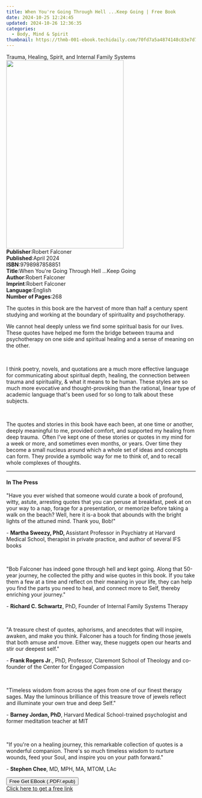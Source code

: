 ```yaml
---
title: When You're Going Through Hell ...Keep Going | Free Book
date: 2024-10-25 12:24:45
updated: 2024-10-26 12:36:35
categories:
  - Body, Mind & Spirit
thumbnail: https://thmb-001-ebook.techidaily.com/70fd7a5a4874148c83e7d7ca665401b1ad4252682e1b738e5479529531cecc56.jpg
---
```

<main id="book-container">
  <div class="flex flex-col">
    <div class="book-brief flex-1 py-6 px-4 sm:p-6 md:py-10 md:px-8">
      <!-- brief-->
      <div class="book-brief-main">
        Trauma, Healing, Spirit, and Internal Family Systems
      </div>
    </div>
    <div
      class="book-meta-info flex-1 grid gap-4 col-start-1 col-end-3 row-start-1 sm:mb-6 sm:grid-cols-4 lg:gap-6 lg:col-start-2 lg:row-end-6 lg:row-span-6 lg:mb-0"
    >
      <div
        class="book-meta-info-left place-content-center mt-4 p-4 text-sm leading-6 col-start-2 col-span-2 dark:text-slate-400"
      >
        <img
          class="w-full h-500 object-cover rounded-lg sm:h-255 sm:col-span-2 lg:col-span-full"
          src="https://img-001-ebook.techidaily.com/4c9dc25f3884089d061f1129a2681a6dde09be0faf7572092af8b83abd3e5122.jpg"
          alt=""
          width="312"
          height="500"
        />
      </div>
      <div
        class="book-meta-info-right mt-2 col-start-1 row-start-2 col-span-3 self-center"
      >
        <!-- meta data  -->
        <div class="flex flex-col px-4 md:px-8">
          <div class="flex-1">
            <strong>Publisher</strong>:<span class="px-2">Robert Falconer</span>
          </div>
          <div class="flex-1">
            <strong>Published</strong>:<span class="px-2">April 2024</span>
          </div>
          <div class="flex-1">
            <strong>ISBN</strong>:<span class="px-2">9798987858851</span>
          </div>
          <div class="flex-1">
            <strong>Title</strong>:<span class="px-2"
              >When You&#39;re Going Through Hell ...Keep Going</span
            >
          </div>
          <div class="flex-1">
            <strong>Author</strong>:<span class="px-2">Robert Falconer</span>
          </div>
          <div class="flex-1">
            <strong>Imprint</strong>:<span class="px-2">Robert Falconer</span>
          </div>
          <div class="flex-1">
            <strong>Language</strong>:<span class="px-2">English</span>
          </div>
          <div class="flex-1">
            <strong>Number of Pages</strong>:<span class="px-2">268</span>
          </div>
        </div>
      </div>
    </div>
    <div class="book-description flex-1 py-6 px-4 sm:p-6 md:py-10 md:px-8">
      <div class="book-description-main">
        <div accordion-content="" id="description">
          <p>
            The quotes in this book are the harvest of more than half a century
            spent studying and working at the boundary of spirituality and
            psychotherapy.
          </p>
          <p>
            We cannot heal deeply unless we find some spiritual basis for our
            lives. These quotes have helped me form the bridge between trauma
            and psychotherapy on one side and spiritual healing and a sense of
            meaning on the other.
          </p>
          <p>­</p>
          <p>
            I think poetry, novels, and quotations are a much more effective
            language for communicating about spiritual depth, healing, the
            connection between trauma and spirituality, &amp; what it means to
            be human. These styles are so much more evocative and
            thought-provoking than the rational, linear type of academic
            language that's been used for so long to talk about these subjects.
          </p>
          <p><br /></p>
          <p>
            The quotes and stories in this book have each been, at one time or
            another, deeply meaningful to me, provided comfort, and supported my
            healing from deep trauma.&nbsp; Often I've kept one of these stories
            or quotes in my mind for a week or more, and sometimes even months,
            or years. Over time they become a small nucleus around which a whole
            set of ideas and concepts can form. They provide a symbolic way for
            me to think of, and to recall whole complexes of thoughts.&nbsp;
          </p>
        </div>
        <div class="accordion-fader"></div>
      </div>
    </div>
    <div class="book-excerpts flex-1 py-6 px-4 sm:p-6 md:py-10 md:px-8">
      <!-- excerpts-->
      <div class="book-excerpts-main">
        <hr />
        <h4 class="placeholder placeholder-heading">
          <span>In The Press</span>
        </h4>
        <p></p>
        <p>
          "Have you ever wished that someone would curate a book of profound,
          witty, astute, arresting quotes that you can peruse at breakfast, peek
          at on your way to a nap, forage for a presentation, or memorize before
          taking a walk on the beach? Well, here it is-a book that abounds with
          the bright lights of the attuned mind. Thank you, Bob!"
        </p>
        <p>
          - <strong>Martha Sweezy, PhD, </strong>Assistant Professor in
          Psychiatry at Harvard Medical School, therapist in private practice,
          and author of several IFS books
        </p>
        <p><br /></p>
        <p>
          "Bob Falconer has indeed gone through hell and kept going. Along that
          50-year journey, he collected the pithy and wise quotes in this book.
          If you take them a few at a time and reflect on their meaning in your
          life, they can help you find the parts you need to heal, and connect
          more to Self, thereby enriching your journey."
        </p>
        <p>
          - <strong>Richard C. Schwartz</strong>, PhD, Founder of Internal
          Family Systems Therapy
        </p>
        <p><br /></p>
        <p>
          "A treasure chest of quotes, aphorisms, and anecdotes that will
          inspire, awaken, and make you think. Falconer has a touch for finding
          those jewels that both amuse and move. Either way, these nuggets open
          our hearts and stir our deepest self."
        </p>
        <p>
          - <strong>Frank Rogers Jr</strong>., PhD, Professor, Claremont School
          of Theology and co-founder of the Center for Engaged Compassion
        </p>
        <p><br /></p>
        <p>
          "Timeless wisdom from across the ages from one of our finest therapy
          sages. May the luminous brilliance of this treasure trove of jewels
          reflect and illuminate your own true and deep Self."
        </p>
        <p>
          - <strong>Barney Jordan, PhD</strong>, Harvard Medical School-trained
          psychologist and former meditation teacher at MIT
        </p>
        <p><br /></p>
        <p>
          "If you're on a healing journey, this remarkable collection of quotes
          is a wonderful companion. There's so much timeless wisdom to nurture
          wounds, feed your Soul, and inspire you on your path forward."
        </p>
        <p>- <strong>Stephen Chee</strong>, MD, MPH, MA, MTOM, LAc</p>
        <p></p>
      </div>
    </div>
    <div
      class="book-about-author flex-1 py-6 px-4 sm:p-6 md:py-10 md:px-8"
    ></div>
    <div class="book-free-get flex-1 py-6 px-4 sm:p-6 md:py-10 md:px-8">
      <button
        id="btn-free-get"
        class="bg-blue-500 hover:bg-blue-700 text-white font-bold py-2 px-4 rounded"
      >
        Free Get EBook (.PDF/.epub)
      </button>
      <div id="countdown-display" class="px-2 text-lg mt-2"></div>
      <a
        id="free-link"
        class="hidden bg-blue-500 hover:bg-blue-700 text-white font-bold py-2 px-4 rounded"
        href="https://www.ebooks.com/en-us/book/211323660/when-you-re-going-through-hell-keep-going/robert-falconer/"
        target="_blank"
        >Click here to get a free link</a
      >
    </div>
    <script>
      let countdownTime = 0;
      let countdownInterval = null;
      document
        .getElementById('btn-free-get')
        .addEventListener('click', startCountdown);
      function startCountdown() {
        countdownTime = new Date().getTime() + 60000 * 3;
        countdownInterval = setInterval(updateCountdown, 1000);
        document.getElementById('btn-free-get').disabled = true;
        document
          .getElementById('btn-free-get')
          .classList.add('bg-gray-500', 'cursor-not-allowed');
      }
      function updateCountdown() {
        let currentTime = new Date().getTime();
        let timeLeft = countdownTime - currentTime;
        let secondsLeft = Math.floor(timeLeft / 1000);
        document.getElementById('countdown-display').innerHTML =
          `Remaining time: ${secondsLeft} seconds.`;
        if (secondsLeft <= 0) {
          clearInterval(countdownInterval);
          document.getElementById('btn-free-get').classList.add('hidden');
          document.getElementById('free-link').classList.remove('hidden');
          document.getElementById('countdown-display').innerHTML = '';
        }
      }
    </script>
  </div>
</main>
